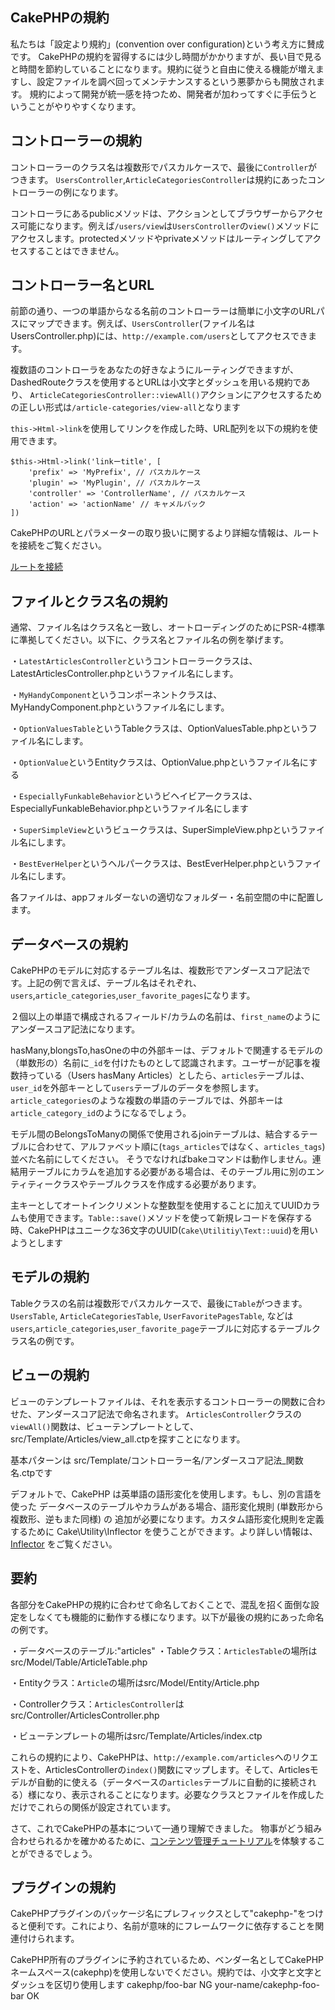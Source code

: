 ## CakePHPの規約
私たちは「設定より規約」(convention over configuration)という考え方に賛成です。
CakePHPの規約を習得するには少し時間がかかりますが、長い目で見ると時間を節約していることになります。規約に従うと自由に使える機能が増えますし、設定ファイルを調べ回ってメンテナンスするという悪夢からも開放されます。
規約によって開発が統一感を持つため、開発者が加わってすぐに手伝うということがやりやすくなります。

## コントローラーの規約
コントローラーのクラス名は複数形でパスカルケースで、最後に```Controller```がつきます。
```UsersController```,```ArticleCategoriesController```は規約にあったコントローラーの例になります。

コントローラにあるpublicメソッドは、アクションとしてブラウザーからアクセス可能になります。例えば```/users/view```は```UsersController```の```view()```メソッドにアクセスします。protectedメソッドやprivateメソッドはルーティングしてアクセスすることはできません。

## コントローラー名とURL
前節の通り、一つの単語からなる名前のコントローラーは簡単に小文字のURLパスにマップできます。例えば、```UsersController```(ファイル名はUsersController.php)には、```http://example.com/users```としてアクセスできます。

複数語のコントローラをあなたの好きなようにルーティングできますが、DashedRouteクラスを使用するとURLは小文字とダッシュを用いる規約であり、
```ArticleCategoriesController::viewAll()```アクションにアクセスするための正しい形式は```/article-categories/view-all```となります

```this->Html->link```を使用してリンクを作成した時、URL配列を以下の規約を使用できます。

```
$this->Html->link('linkーtitle', [
    'prefix' => 'MyPrefix', // パスカルケース
    'plugin' => 'MyPlugin', // パスカルケース
    'controller' => 'ControllerName', // パスカルケース
    'action' => 'actionName' // キャメルバック
])
```

CakePHPのURLとパラメーターの取り扱いに関するより詳細な情報は、ルートを接続をご覧ください。

[ルートを接続](https://book.cakephp.org/3/ja/development/routing.html#routes-configuration)

## ファイルとクラス名の規約

通常、ファイル名はクラス名と一致し、オートローディングのためにPSR-4標準に準拠してください。以下に、クラス名とファイル名の例を挙げます。

・```LatestArticlesController```というコントローラークラスは、LatestArticlesController.phpというファイル名にします。

・```MyHandyComponent```というコンポーネントクラスは、MyHandyComponent.phpというファイル名にします。

・```OptionValuesTable```というTableクラスは、OptionValuesTable.phpというファイル名にします。

・```OptionValue```というEntityクラスは、OptionValue.phpというファイル名にする

・```EspeciallyFunkableBehavior```というビヘイビアークラスは、EspeciallyFunkableBehavior.phpというファイル名にします

・```SuperSimpleView```というビュークラスは、SuperSimpleView.phpというファイル名にします。

・```BestEverHelper```というヘルパークラスは、BestEverHelper.phpというファイル名にします。

各ファイルは、appフォルダーないの適切なフォルダー・名前空間の中に配置します。

## データベースの規約
CakePHPのモデルに対応するテーブル名は、複数形でアンダースコア記法です。上記の例で言えば、テーブル名はそれぞれ、```users```,```article_categories```,```user_favorite_pages```になります。

２個以上の単語で構成されるフィールド/カラムの名前は、```first_name```のようにアンダースコア記法になります。

hasMany,blongsTo,hasOneの中の外部キーは、デフォルトで関連するモデルの（単数形の）名前に```_id```を付けたものとして認識されます。ユーザーが記事を複数持っている（Users hasMany Articles）としたら、```articles```テーブルは、```user_id```を外部キーとして```users```テーブルのデータを参照します。
```article_categories```のような複数の単語のテーブルでは、外部キーは```article_category_id```のようになるでしょう。

モデル間のBelongsToManyの関係で使用されるjoinテーブルは、結合するテーブルに合わせて、アルファベット順に(```tags_articles```ではなく、```articles_tags```)並べた名前にしてください。
そうでなければbakeコマンドは動作しません。連結用テーブルにカラムを追加する必要がある場合は、そのテーブル用に別のエンティティークラスやテーブルクラスを作成する必要があります。

主キーとしてオートインクリメントな整数型を使用することに加えてUUIDカラムも使用できます。```Table::save()```メソッドを使って新規レコードを保存する時、CakePHPはユニークな36文字のUUID(```Cake\Utilitiy\Text::uuid```)を用いようとします

## モデルの規約
Tableクラスの名前は複数形でパスカルケースで、最後に```Table```がつきます。
```UsersTable```,
```ArticleCategoriesTable```,
```UserFavoritePagesTable```,
などは```users```,```article_categories```,```user_favorite_page```テーブルに対応するテーブルクラス名の例です。

## ビューの規約
ビューのテンプレートファイルは、それを表示するコントローラーの関数に合わせた、アンダースコア記法で命名されます。
```ArticlesController```クラスの```viewAll()```関数は、ビューテンプレートとして、src/Template/Articles/view_all.ctpを探すことになります。

基本パターンは
src/Template/コントローラー名/アンダースコア記法_関数名.ctpです

デフォルトで、CakePHP は英単語の語形変化を使用します。もし、別の言語を使った データベースのテーブルやカラムがある場合、語形変化規則 (単数形から複数形、逆もまた同様) の 追加が必要になります。カスタム語形変化規則を定義するために Cake\Utility\Inflector を使うことができます。より詳しい情報は、 [Inflector](https://book.cakephp.org/3/ja/core-libraries/inflector.html) 
をご覧ください。


## 要約
各部分をCakePHPの規約に合わせて命名しておくことで、混乱を招く面倒な設定をしなくても機能的に動作する様になります。以下が最後の規約にあった命名の例です。

・データベースのテーブル:"articles"
・Tableクラス：```ArticlesTable```の場所はsrc/Model/Table/ArticleTable.php

・Entityクラス：```Article```の場所はsrc/Model/Entity/Article.php

・Controllerクラス：```ArticlesController```はsrc/Controller/ArticlesController.php

・ビューテンプレートの場所はsrc/Template/Articles/index.ctp

これらの規約により、CakePHPは、```http://example.com/articles```へのリクエストを、ArticlesControllerの```index()```関数にマップします。そして、Articlesモデルが自動的に使える（データベースの`articles`テーブルに自動的に接続される）様になり、表示されることになります。必要なクラスとファイルを作成しただけでこれらの関係が設定されています。

さて、これでCakePHPの基本について一通り理解できました。
物事がどう組み合わせられるかを確かめるために、[コンテンツ管理チュートリアル](https://book.cakephp.org/3/ja/tutorials-and-examples/cms/installation.html)を体験することができるでしょう。

## プラグインの規約
CakePHPプラグインのパッケージ名にプレフィックスとして"cakephp-"をつけると便利です。これにより、名前が意味的にフレームワークに依存することを関連付けられます。

CakePHP所有のプラグインに予約されているため、ベンダー名としてCakePHPネームスペース(cakephp)を使用しないでください。規約では、小文字と文字とダッシュを区切り使用します
cakephp/foo-bar NG
your-name/cakephp-foo-bar OK